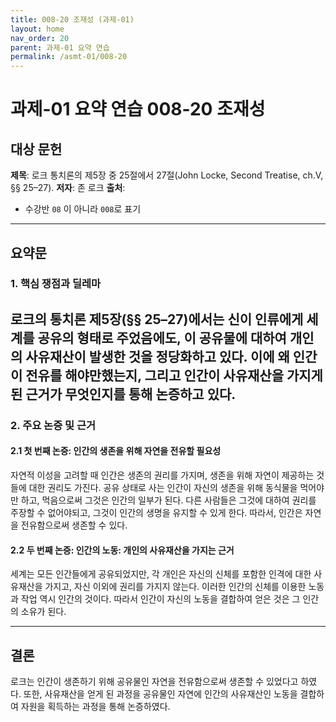 ```yaml
---
title: 008-20 조재성 (과제-01)
layout: home
nav_order: 20
parent: 과제-01 요약 연습
permalink: /asmt-01/008-20
---
```


# 과제-01 요약 연습 008-20 조재성 

## 대상 문헌  
**제목**: 로크 통치론의 제5장 중 25절에서 27절(John Locke, Second Treatise, ch.V, §§ 25–27).
**저자**: 존 로크
**출처**: 

* 수강반 `08` 이 아니라 `008`로 표기
  
---

## 요약문  

### 1. 핵심 쟁점과 딜레마  
로크의 통치론 제5장(§§ 25–27)에서는 신이 인류에게 세계를 공유의 형태로 주었음에도, 이 공유물에 대하여 개인의 사유재산이 발생한 것을 정당화하고 있다. 이에 왜 인간이 전유를 해야만했는지, 그리고 인간이 사유재산을 가지게 된 근거가 무엇인지를 통해 논증하고 있다.
---

### 2. 주요 논증 및 근거  

#### 2.1 첫 번째 논증: 인간의 생존을 위해 자연을 전유할 필요성
자연적 이성을 고려할 때 인간은 생존의 권리를 가지며, 생존을 위해 자연이 제공하는 것들에 대한 권리도 가진다. 공유 상태로 사는 인간이 자신의 생존을 위해 동식물을 먹어야만 하고, 먹음으로써 그것은 인간의 일부가 된다. 다른 사람들은 그것에 대하여 권리를 주장할 수 없어야되고, 그것이 인간의 생명을 유지할 수 있게 한다. 따라서, 인간은 자연을 전유함으로써 생존할 수 있다.
#### 2.2 두 번째 논증: 인간의 노동: 개인의 사유재산을 가지는 근거
세계는 모든 인간들에게 공유되었지만, 각 개인은 자신의 신체를 포함한 인격에 대한 사유재산을 가지고, 자신 이외에 권리를 가지지 않는다. 이러한 인간의 신체를 이용한 노동과 작업 역시 인간의 것이다. 따라서 인간이 자신의 노동을 결합하여 얻은 것은 그 인간의 소유가 된다.

---

## 결론  
로크는 인간이 생존하기 위해 공유물인 자연을 전유함으로써 생존할 수 있었다고 하였다. 또한, 사유재산을 얻게 된 과정을 공유물인 자연에 인간의 사유재산인 노동을 결합하여 자원을 획득하는 과정을 통해 논증하였다.
